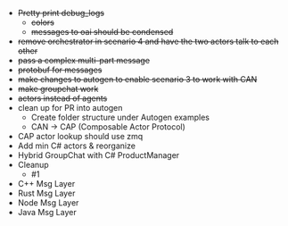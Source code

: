 - ~~Pretty print debug_logs~~
  - ~~colors~~
  - ~~messages to oai should be condensed~~
- ~~remove orchestrator in scenario 4 and have the two actors talk to each other~~
- ~~pass a complex multi-part message~~
- ~~protobuf for messages~~
- ~~make changes to autogen to enable scenario 3 to work with CAN~~
- ~~make groupchat work~~
- ~~actors instead of agents~~
- clean up for PR into autogen
  - Create folder structure under Autogen examples
  - CAN -> CAP (Composable Actor Protocol)
- CAP actor lookup should use zmq
- Add min C# actors & reorganize
- Hybrid GroupChat with C# ProductManager
- Cleanup
  - #1
- C++ Msg Layer
- Rust Msg Layer
- Node Msg Layer
- Java Msg Layer
